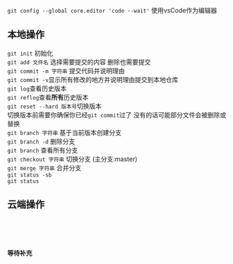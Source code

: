 `git config --global core.editor 'code --wait'` 
使用vsCode作为编辑器

## 本地操作
`git init` 初始化 <br>
`git add 文件名` 选择需要提交的内容 删除也需要提交<br>
`git commit -m 字符串` 提交代码并说明理由<br>
`git commit -v`显示所有修改的地方并说明理由提交到本地仓库<br>
`git log`查看历史版本<br>
`git reflog`查看**所有**历史版本<br>
`git reset --hard 版本号`切换版本<br>
切换版本前需要你确保你已经`git commit`过了 没有的话可能部分文件会被删除或替换
<br>
`git branch 字符串` 基于当前版本创建分支<br>
`git branch -d` 删除分支<br>
`git branch` 查看所有分支<br>
`git checkout 字符串` 切换分支 (主分支:master)<br>
`git merge 字符串` 合并分支<br>
`git status -sb` <br>
`git status` <br>

## 云端操作


<br><br><br><br>
**等待补充**
